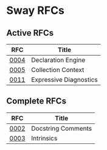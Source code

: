 # Sway RFCs

## Active RFCs

| RFC                                                                                            |     Title              |
| ---------------------------------------------------------------------------------------------- | ---------------------- |
| [0004](https://github.com/FuelLabs/sway-rfcs/blob/master/rfcs/0004-declaration-engine.md)      | Declaration Engine     |
| [0005](https://github.com/FuelLabs/sway-rfcs/blob/master/rfcs/0005-collection-context.md)      | Collection Context     |
| [0011](https://github.com/FuelLabs/sway-rfcs/blob/master/rfcs/0011-expressive-diagnostics.md)  | Expressive Diagnostics |

## Complete RFCs

| RFC                                                                                            |     Title          |
| ---------------------------------------------------------------------------------------------- | ------------------ |
| [0002](https://github.com/FuelLabs/sway-rfcs/blob/master/rfcs/0002-docstrings.md)              | Docstring Comments |
| [0003](https://github.com/FuelLabs/sway-rfcs/blob/master/rfcs/0003-intrinsics.md)              | Intrinsics         |
